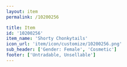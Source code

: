 ```yaml
---
layout: item
permalink: /10200256

title: Item
id: '10200256'
item_name: 'Shorty Chonkytails'
icon_url: 'item/icon/customize/10200256.png'
sub_header: ['Gender: Female', 'Cosmetic']
footer: ['Untradable, Unsellable']
---
```

